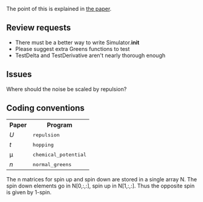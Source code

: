 The point of this is explained in [the paper](http://arxiv.org/abs/quant-ph/0404052).

Review requests
---------------

* There must be a better way to write Simulator.__init__
* Please suggest extra Greens functions to test
* TestDelta and TestDerivative aren't nearly thorough enough

Issues
------

Where should the noise be scaled by repulsion?

Coding conventions
------------------

<table>
<tr><th>Paper<th>Program
<tr><td><i>U</i><td><tt>repulsion
<tr><td><i>t</i><td><tt>hopping
<tr><td>μ<td><tt>chemical_potential
<tr><td><i>n</i><td><tt>normal_greens
</table>


The n matrices for spin up and spin down are stored in a single array N.  The spin down elements go in N[0,:,:], spin up in N[1,:,:].  Thus the opposite spin is given by 1-spin.